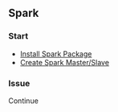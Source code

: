 ## Spark ##

### Start ###

* [Install Spark Package](http://sakananote2.blogspot.tw/2015/07/spark-in-ubuntu-1204.html)
* [Create Spark Master/Slave](http://spark.apache.org/docs/latest/spark-standalone.html)

### Issue ###

Continue